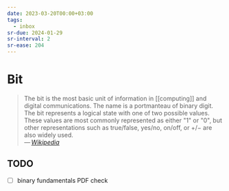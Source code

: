 ```yaml
---
date: 2023-03-20T00:00+03:00
tags:
  - inbox
sr-due: 2024-01-29
sr-interval: 2
sr-ease: 204
---
```


# Bit

> The bit is the most basic unit of information in [[computing]] and
> digital communications. The name is a portmanteau of binary digit. The bit
> represents a logical state with one of two possible values. These values are
> most commonly represented as either "1" or "0", but other representations such
> as true/false, yes/no, on/off, or +/− are also widely used.\
> — <cite>[Wikipedia](https://en.wikipedia.org/wiki/Bit)</cite>

## TODO

- [ ] binary fundamentals PDF check
